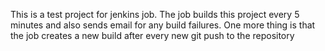This is a test project for jenkins job. The job builds this project
every 5 minutes and also sends email for any build failures.
One more thing is that the job creates a new build after every new git push to the repository
